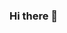 ### Hi there 👋

<!--
**ajitasethi/ajitasethi** is a ✨ _special_ ✨ repository because its `README.md` (this file) appears on your GitHub profile.
This is my first repository. </br> Author-Ajita Sethi
Here are some ideas to get you started:

- 🔭 I’m currently working on ...
- 🌱 I’m currently learning ...
- 👯 I’m looking to collaborate on ...
- 🤔 I’m looking for help with ...
- 💬 Ask me about ...
- 📫 How to reach me: ...
- 😄 Pronouns: ...
- ⚡ Fun fact: ...
-->
